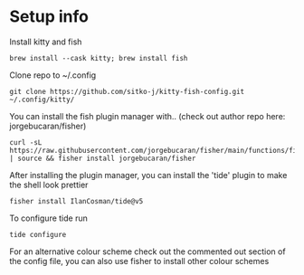 # Setup info


Install kitty and fish
```
brew install --cask kitty; brew install fish
```

Clone repo to ~/.config
```
git clone https://github.com/sitko-j/kitty-fish-config.git ~/.config/kitty/
```

You can install the fish plugin manager with.. (check out author repo here: jorgebucaran/fisher)
```
curl -sL https://raw.githubusercontent.com/jorgebucaran/fisher/main/functions/fisher.fish | source && fisher install jorgebucaran/fisher
```

After installing the plugin manager, you can install the 'tide' plugin to make the shell look prettier
```
fisher install IlanCosman/tide@v5
```

To configure tide run
```
tide configure
```

For an alternative colour scheme check out the commented out section of the config file, you can also use fisher to install other colour schemes
